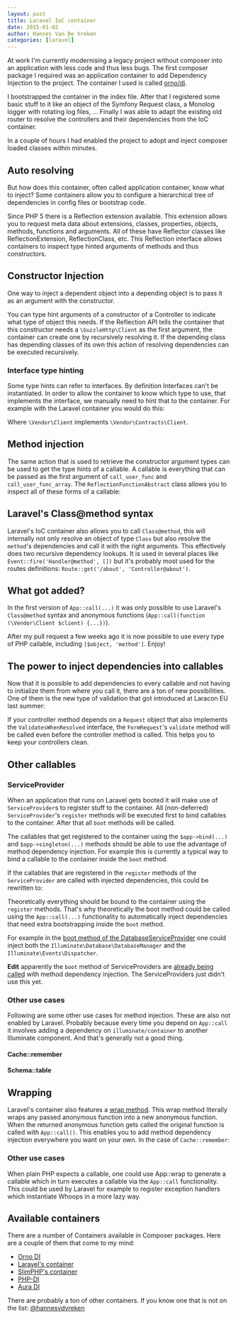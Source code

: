 ```yaml
---
layout: post
title: Laravel IoC container
date: 2015-01-02
author: Hannes Van De Vreken
categories: [laravel]
---
```


At work I'm currently modernising a legacy project without composer into an application with less code and thus less bugs. The first composer package I required was an application container to add Dependency Injection to the project. The container I used is called [orno/di](https://github.com/orno/di).

I bootstrapped the container in the index file. After that I registered some basic stuff to it like
an object of the Symfony Request class, a Monolog logger with rotating log files, ... Finally I was able to adapt
the existing old router to resolve the controllers and their dependencies from the IoC container.

In a couple of hours I had enabled the project to adopt and inject composer loaded classes within minutes.

## Auto resolving
But how does this container, often called application container, know what to inject? Some containers allow you to
configure a hierarchical tree of dependencies in config files or bootstrap code.

Since PHP 5 there is a Reflection extension available. This extension allows you to request meta data about extensions, classes, properties, objects, methods, functions and arguments. All of these have Reflector classes like ReflectionExtension,
ReflectionClass, etc. This Reflection interface allows containers to inspect type hinted arguments of methods and thus constructors.

## Constructor Injection
One way to inject a dependent object into a depending object is to pass it as an argument with the constructor.

You can type hint arguments of a constructor of a Controller to indicate what type of object this needs.
If the Reflection API tells the container that this constructor needs a `\GuzzleHttp\Client` as the first argument, the
container can create one by recursively resolving it. If the depending class has depending classes of its own this action of
resolving dependencies can be executed recursively.

### Interface type hinting
Some type hints can refer to interfaces. By definition Interfaces can't be instantiated. In order to allow the container
to know which type to use, that implements the interface, we manually need to hint that to the container. For example
with the Laravel container you would do this:

<script src="https://gist.github.com/hannesvdvreken/4e7d90a49c498797b73f.js"></script>

Where `\Vendor\Client` implements `\Vendor\Contracts\Client`.

## Method injection
The same action that is used to retrieve the constructor argument types can be used to get the type hints of a callable.
A callable is everything that can be passed as the first argument of `call_user_func` and `call_user_func_array`.
The `ReflectionFunctionAbstract` class allows you to inspect all of these forms of a callable:

<script src="https://gist.github.com/hannesvdvreken/ea9666c659685f7c69f9.js"></script>

## Laravel's Class@method syntax
Laravel's IoC container also allows you to call `Class@method`, this will internally not only resolve an object of
type `Class` but also resolve the `method`'s dependencies and call it with the right arguments. This effectively does
two recursive dependency lookups. It is used in several places like `Event::fire('Handler@method', [])` but it's probably
most used for the routes definitions: `Route::get('/about', 'Controller@about')`.

## What got added?
In the first version of `App::call(...)` it was only possible to use Laravel's `Class@method` syntax and
anonymous functions (`App::call(function (\Vendor\Client $client) {...})`).

After my pull request a few weeks ago it is now possible to use every type of PHP callable, including `[$object, 'method']`.
Enjoy!

## The power to inject dependencies into callables
Now that it is possible to add dependencies to every callable and not having to initialize them from where you call it,
there are a ton of new possibilities. One of them is the new type of validation that got introduced at Laracon EU last summer:

If your controller method depends on a `Request` object that also implements the `ValidatesWhenResolved` interface, the
`FormRequest`'s `validate` method will be called even before the controller method is called. This helps you to
keep your controllers clean.

## Other callables

### ServiceProvider
When an application that runs on Laravel gets booted it will make use of `ServiceProvider`s to register stuff to the
container. All (non-deferred) `ServiceProvider`'s `register` methods will be executed first to bind callables to the
container. After that all `boot` methods will be called.

The callables that get registered to the container using the `$app->bind(...)` and `$app->singleton(...)` methods
should be able to use the advantage of method dependency injection. For example this is currently a typical way to bind a callable to the container inside the `boot` method.

<script src="https://gist.github.com/hannesvdvreken/0dad01f5ce541d7514d8.js"></script>

If the callables that are registered in the `register` methods of the `ServiceProvider` are called with injected dependencies, this could be rewritten to:

<script src="https://gist.github.com/hannesvdvreken/e248393cfaacb56dfff0.js"></script>

Theoretically everything should be bound to the container using the `register` methods.
That's why theoretically the boot method could be called using the `App::call(...)`
functionality to automatically inject dependencies that need extra bootstrapping inside the `boot` method.

For example in the [boot method of the DatabaseServiceProvider](https://github.com/laravel/framework/blob/e989e173252e38eb41def4d0d85241dd28ab38bd/src/Illuminate/Database/DatabaseServiceProvider.php#L16-L18)
one could inject both the `Illuminate\Database\DatabaseManager` and the `Illuminate\Events\Dispatcher`.

**Edit** apparently the `boot` method of ServiceProviders are [already being called](https://github.com/laravel/framework/blob/master/src/Illuminate/Foundation/Application.php#L560-L566) with method dependency injection. The ServiceProviders just didn't use this yet.

### Other use cases

Following are some other use cases for method injection. These are also not enabled by Laravel. Probably because
every time you depend on `App::call` it involves adding a dependency on `illuminate/container` to another Illuminate component.
And that's generally not a good thing.

#### Cache::remember

<script src="https://gist.github.com/hannesvdvreken/0535caefc11ffa83068e.js"></script>

#### Schema::table

<script src="https://gist.github.com/hannesvdvreken/372e79a9a00b20a4f900.js"></script>

## Wrapping

Laravel's container also features a [wrap method](https://github.com/laravel/framework/blob/e5e14291ad0cb1e9a1f663d7ad255aed39f8fad2/src/Illuminate/Container/Container.php#L505-L511).
This wrap method literally wraps any passed anonymous function into a new anonymous function.
When the returned anonymous function gets called the original function is called with
`App::call()`. This enables you to add method dependency injection everywhere you want on your own.
In the case of `Cache::remember`:

<script src="https://gist.github.com/hannesvdvreken/10fa1e6d37321746d55b.js"></script>

### Other use cases

When plain PHP expects a callable, one could use App::wrap to generate a callable which in turn executes a callable
via the `App::call` functionality. This could be used by Laravel for example to register exception handlers which
instantiate Whoops in a more lazy way.

<script src="https://gist.github.com/hannesvdvreken/6c16c908547a1ee5a3c2.js"></script>

## Available containers
There are a number of Containers available in Composer packages. Here are a couple of them that come to my mind:

- [Orno DI](https://github.com/orno/di)
- [Laravel's container](https://github.com/illuminate/container)
- [SlimPHP's container](https://github.com/codeguy/Slim/blob/master/Slim/Helper/Set.php)
- [PHP-DI](https://github.com/mnapoli/PHP-DI)
- [Aura DI](https://github.com/auraphp/Aura.Di)

There are probably a ton of other containers. If you know one that is not on the list:
[@hannesvdvreken](https://twitter.com/hannesvdvreken)